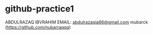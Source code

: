 # github-practice1
ABDULRAZAQ IBVRAHIM EMAIL: abdulrazaqia66@gmail.com
mubarck (https://github.com/nubarraqqq)
